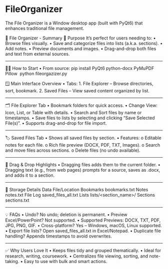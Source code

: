 # FileOrganizer
The File Organizer is a Window desktop app (built with PyQt6) that enhances traditional ‎file management. 

📘 File Organizer - Summary
🎯 Purpose
 It’s perfect for users needing to:‎
•	Browse files visually.‎
•	Save and categorize files into lists (a.k.a. sections).‎
•	Add notes.‎
•	Preview documents and images.‎
•	Drag-and-drop both files and text from external sources.‎
________________________________________
🧑‍💻 How to Start
•	From source:‎
pip install PyQt6 python-docx PyMuPDF Pillow  ‎
python fileorgazizer.py‎

🪟 Main Interface Overview
•	Tabs:‎
‎1.‎	File Explorer – Browse directories, sort, bookmark.‎
‎2.‎	Saved Files – View saved content organized by list.‎
________________________________________
🗂️ File Explorer Tab
•	Bookmark folders for quick access.‎
•	Change View: Icon, List, or Table with details.‎
•	Search and Sort files by name or timestamps.‎
•	Save files to lists by selecting and clicking “Save Selected File(s)”.‎
•	Supports drag-and-drop for file import.‎
________________________________________
🏷️ Saved Files Tab
•	Shows all saved files by section.‎
•	Features:‎
o	Editable notes for each file.‎
o	Rich file preview (DOCX, PDF, TXT, Images).‎
o	Search and move files across sections.‎
o	Delete files (no undo available).‎
________________________________________
🧲 Drag & Drop Highlights
•	Dragging files adds them to the current folder.‎
•	Dragging text (e.g., from web pages) prompts for a source, saves as .docx, and adds it to ‎a section.‎
________________________________________
🔐 Storage Details
Data	File/Location
Bookmarks	bookmarks.txt
Notes	notes.txt
File Log	saved_files_all.txt
Lists	lists/<section_name>/‎
Sections	sections.txt
________________________________________
💡 FAQs
•	Undo? No undo; deletion is permanent.‎
•	Preview Excel/PowerPoint? Not supported.‎
•	Supported Previews: DOCX, TXT, PDF, JPG, PNG, GIF.‎
•	Cross-platform? Yes – Windows, macOS, Linux supported.‎
•	Export file lists? Open saved_files_all.txt in Excel/Notepad.‎
•	Duplicate file handling? Appends timestamps to avoid overwrites.‎
________________________________________
‎✅ Why Users Love It
•	Keeps files tidy and grouped thematically.‎
•	Ideal for research, writing, coursework.‎
•	Centralizes file viewing, sorting, and note-taking.‎
•	Easy to use with bulk and smart actions.‎

